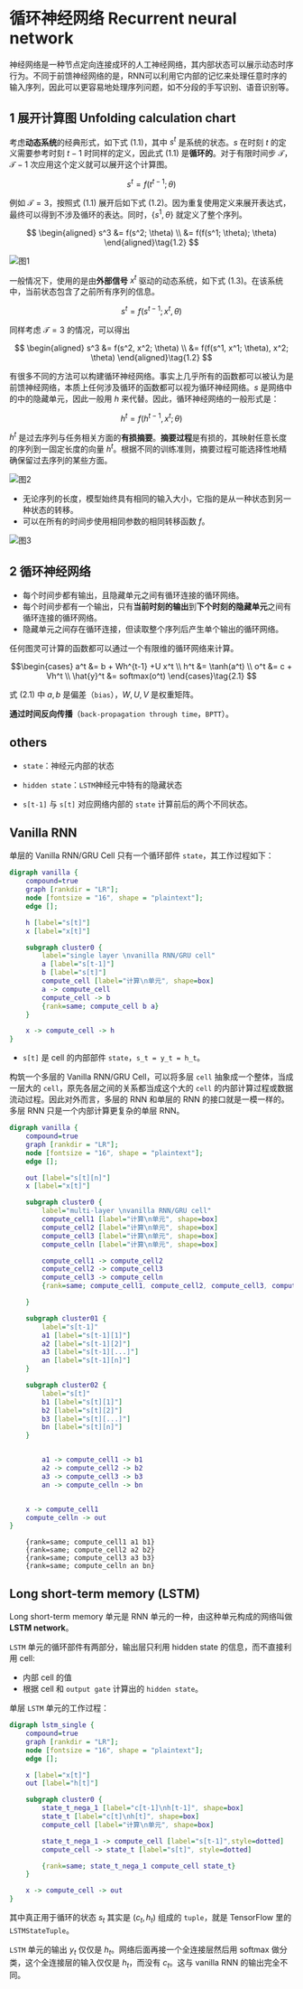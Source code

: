 # 循环神经网络 Recurrent neural network

神经网络是一种节点定向连接成环的人工神经网络，其内部状态可以展示动态时序行为。不同于前馈神经网络的是，RNN可以利用它内部的记忆来处理任意时序的输入序列，因此可以更容易地处理序列问题，如不分段的手写识别、语音识别等。

## $1$ 展开计算图 Unfolding calculation chart

考虑**动态系统**的经典形式，如下式 $(1.1)$，其中 $s^t$ 是系统的状态。$s$ 在时刻 $t$ 的定义需要参考时刻 $t-1$ 时同样的定义，因此式 $(1.1)$ 是**循环的**。对于有限时间步 $\mathcal{T}$，$\mathcal{T}-1$ 次应用这个定义就可以展开这个计算图。

$$s^t = f(t^{t-1}; \theta) \tag{1.1}$$

例如 $\mathcal{T}=3$，按照式 $(1.1)$ 展开后如下式 $(1.2)$。因为重复使用定义来展开表达式，最终可以得到不涉及循环的表达。同时，$\{s^1, \theta\}$ 就定义了整个序列。

$$
\begin{aligned}
    s^3 &= f(s^2; \theta) \\
        &= f(f(s^1; \theta); \theta)
\end{aligned}\tag{1.2}
$$

![图1](../引用/Unfolding_calculation_chart_01.png)

一般情况下，使用的是由**外部信号** $x^t$ 驱动的动态系统，如下式 $(1.3)$。在该系统中，当前状态包含了之前所有序列的信息。

$$s^t = f(s^{t-1};x^t, \theta)$$

同样考虑 $\mathcal{T}=3$ 的情况，可以得出

$$
\begin{aligned}
    s^3 &= f(s^2, x^2; \theta) \\
        &= f(f(s^1, x^1; \theta), x^2; \theta)
\end{aligned}\tag{1.2}
$$

有很多不同的方法可以构建循环神经网络。事实上几乎所有的函数都可以被认为是前馈神经网络，本质上任何涉及循环的函数都可以视为循环神经网络。$s$ 是网络中的中的隐藏单元，因此一般用 $h$ 来代替。因此，循环神经网络的一般形式是：

$$h^t=f(h^{t-1}, x^t; \theta)$$

$h^t$ 是过去序列与任务相关方面的**有损摘要**。**摘要过程**是有损的，其映射任意长度的序列到一固定长度的向量 $h^t$。根据不同的训练准则，摘要过程可能选择性地精确保留过去序列的某些方面。

![图2](../引用/Unfolding_calculation_chart_02.png)

- 无论序列的长度，模型始终具有相同的输入大小，它指的是从一种状态到另一种状态的转移。
- 可以在所有的时间步使用相同参数的相同转移函数 $f$。

![图3](../引用/Unfolding_calculation_chart_03.png)

## $2$ 循环神经网络

- 每个时间步都有输出，且隐藏单元之间有循环连接的循环网络。
- 每个时间步都有一个输出，只有**当前时刻的输出**到**下个时刻的隐藏单元**之间有循环连接的循环网络。
- 隐藏单元之间存在循环连接，但读取整个序列后产生单个输出的循环网络。

任何图灵可计算的函数都可以通过一个有限维的循环网络来计算。

$$\begin{cases}
    a^t       &= b + Wh^{t-1} +U x^t \\
    h^t       &= \tanh(a^t) \\
    o^t       &= c + Vh^t \\
    \hat{y}^t &= softmax(o^t)
\end{cases}\tag{2.1}
$$

式 $(2.1)$ 中 $a, b$ 是偏差（`bias`），$W, U, V$ 是权重矩阵。

**通过时间反向传播**（`back-propagation through time`，`BPTT`）。

## others

- `state`：神经元内部的状态

- `hidden state`：`LSTM`神经元中特有的隐藏状态

- `s[t-1]` 与 `s[t]` 对应网络内部的 `state` 计算前后的两个不同状态。

## Vanilla RNN

单层的 Vanilla RNN/GRU Cell 只有一个循环部件 `state`，其工作过程如下：

```dot
digraph vanilla {
    compound=true
    graph [rankdir = "LR"];
    node [fontsize = "16", shape = "plaintext"];
    edge [];

    h [label="s[t]"]
    x [label="x[t]"]

    subgraph cluster0 {
        label="single layer \nvanilla RNN/GRU cell"
        a [label="s[t-1]"]
        b [label="s[t]"]
        compute_cell [label="计算\n单元", shape=box]
        a -> compute_cell
        compute_cell -> b
        {rank=same; compute_cell b a}
    }

    x -> compute_cell -> h
}
```

- `s[t]` 是 cell 的内部部件 `state`，`s_t = y_t = h_t`。

构筑一个多层的 Vanilla RNN/GRU Cell，可以将多层 `cell` 抽象成一个整体，当成一层大的 `cell`，原先各层之间的关系都当成这个大的 `cell` 的内部计算过程或数据流动过程。因此对外而言，多层的 RNN 和单层的 RNN 的接口就是一模一样的。多层 RNN 只是一个内部计算更复杂的单层 RNN。

```dot
digraph vanilla {
    compound=true
    graph [rankdir = "LR"];
    node [fontsize = "16", shape = "plaintext"];
    edge [];

    out [label="s[t][n]"]
    x [label="x[t]"]

    subgraph cluster0 {
        label="multi-layer \nvanilla RNN/GRU cell"
        compute_cell1 [label="计算\n单元", shape=box]
        compute_cell2 [label="计算\n单元", shape=box]
        compute_cell3 [label="计算\n单元", shape=box]
        compute_celln [label="计算\n单元", shape=box]

        compute_cell1 -> compute_cell2
        compute_cell2 -> compute_cell3
        compute_cell3 -> compute_celln
        {rank=same; compute_cell1, compute_cell2, compute_cell3, compute_celln, x, out}

    }

    subgraph cluster01 {
        label="s[t-1]"
        a1 [label="s[t-1][1]"]
        a2 [label="s[t-1][2]"]
        a3 [label="s[t-1][...]"]
        an [label="s[t-1][n]"]
    }

    subgraph cluster02 {
        label="s[t]"
        b1 [label="s[t][1]"]
        b2 [label="s[t][2]"]
        b3 [label="s[t][...]"]
        bn [label="s[t][n]"]
    }


        a1 -> compute_cell1 -> b1
        a2 -> compute_cell2 -> b2
        a3 -> compute_cell3 -> b3
        an -> compute_celln -> bn


    x -> compute_cell1
    compute_celln -> out
}
```

        {rank=same; compute_cell1 a1 b1}
        {rank=same; compute_cell2 a2 b2}
        {rank=same; compute_cell3 a3 b3}
        {rank=same; compute_celln an bn}

## Long short-term memory (LSTM)

Long short-term memory 单元是 RNN 单元的一种，由这种单元构成的网络叫做 **LSTM network**。

`LSTM` 单元的循环部件有两部分，输出层只利用 hidden state 的信息，而不直接利用 cell:

- 内部 cell 的值
- 根据 cell 和 `output gate` 计算出的 `hidden state`。

单层 `LSTM` 单元的工作过程：

```dot
digraph lstm_single {
    compound=true
    graph [rankdir = "LR"];
    node [fontsize = "16", shape = "plaintext"];
    edge [];

    x [label="x[t]"]
    out [label="h[t]"]

    subgraph cluster0 {
        state_t_nega_1 [label="c[t-1]\nh[t-1]", shape=box]
        state_t [label="c[t]\nh[t]", shape=box]
        compute_cell [label="计算\n单元", shape=box]

        state_t_nega_1 -> compute_cell [label="s[t-1]",style=dotted]
        compute_cell -> state_t [label="s[t]", style=dotted]

        {rank=same; state_t_nega_1 compute_cell state_t}
    }

    x -> compute_cell -> out
}
```

其中真正用于循环的状态 $s_t$ 其实是 $(c_t, h_t)$ 组成的 `tuple`，就是 TensorFlow 里的 `LSTMStateTuple`。

`LSTM` 单元的输出 $y_t$ 仅仅是 $h_t$。网络后面再接一个全连接层然后用 softmax 做分类，这个全连接层的输入仅仅是 $h_t$，而没有 $c_t$。这与 vanilla RNN 的输出完全不同。
